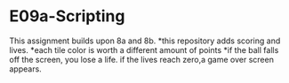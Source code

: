 # E09a-Scripting

This assignment builds upon 8a and 8b. 
*this repository adds scoring and lives.
*each tile color is worth a different amount of points
*if the ball falls off the screen, you lose a life. if the lives reach zero,a game over screen appears.

